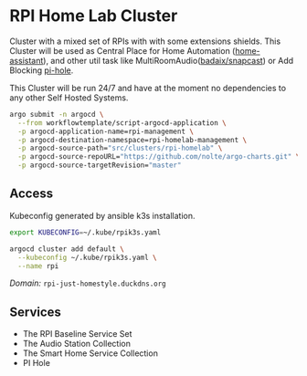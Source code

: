 # RPI Home Lab Cluster

<!--cluster-description-start-->
Cluster with a mixed set of RPIs with with some extensions shields. This 
Cluster will be used as Central Place for Home Automation ([home-assistant](https://www.home-assistant.io)), and other util task like MultiRoomAudio([badaix/snapcast](https://github.com/badaix/snapcast)) or Add Blocking [pi-hole](https://pi-hole.net/).

<!--cluster-description-end-->

This Cluster will be run 24/7 and have at the moment no dependencies to any other Self Hosted Systems.


<!--bootstrap-jobs-start-->
```sh
argo submit -n argocd \
  --from workflowtemplate/script-argocd-application \
  -p argocd-application-name=rpi-management \
  -p argocd-destination-namespace=rpi-homelab-management \
  -p argocd-source-path="src/clusters/rpi-homelab" \
  -p argocd-source-repoURL="https://github.com/nolte/argo-charts.git" \
  -p argocd-source-targetRevision="master"
```
<!--bootstrap-jobs-end-->
## Access

Kubeconfig generated by ansible k3s installation.

<!--cluster-kubeconfig-start-->
```sh
export KUBECONFIG=~/.kube/rpik3s.yaml 
```
<!--cluster-kubeconfig-end-->

<!--cluster-argocd-add-start-->
```sh
argocd cluster add default \
  --kubeconfig ~/.kube/rpik3s.yaml \
  --name rpi
```
<!--cluster-argocd-add-end-->


*Domain:* `rpi-just-homestyle.duckdns.org`

## Services

<!--service-set-description-start-->

* The RPI Baseline Service Set
* The Audio Station Collection
* The Smart Home Service Collection
* PI Hole

<!--service-set-description-end-->